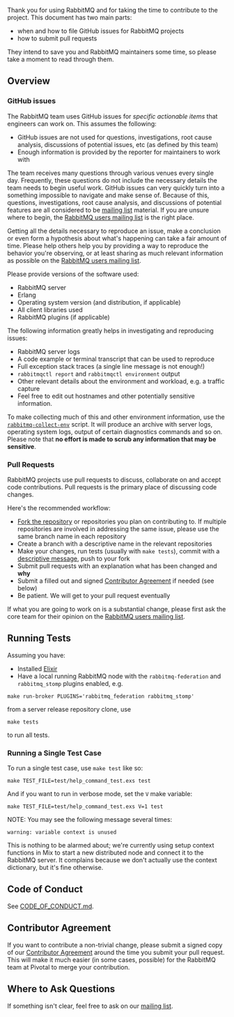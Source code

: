 Thank you for using RabbitMQ and for taking the time to contribute to the project.
This document has two main parts:

 * when and how to file GitHub issues for RabbitMQ projects
 * how to submit pull requests

They intend to save you and RabbitMQ maintainers some time, so please
take a moment to read through them.

## Overview

### GitHub issues

The RabbitMQ team uses GitHub issues for _specific actionable items_ that
engineers can work on. This assumes the following:

* GitHub issues are not used for questions, investigations, root cause
  analysis, discussions of potential issues, etc (as defined by this team)
* Enough information is provided by the reporter for maintainers to work with

The team receives many questions through various venues every single
day. Frequently, these questions do not include the necessary details
the team needs to begin useful work. GitHub issues can very quickly
turn into a something impossible to navigate and make sense
of. Because of this, questions, investigations, root cause analysis,
and discussions of potential features are all considered to be
[mailing list][rmq-users] material. If you are unsure where to begin,
the [RabbitMQ users mailing list][rmq-users] is the right place.

Getting all the details necessary to reproduce an issue, make a
conclusion or even form a hypothesis about what's happening can take a
fair amount of time. Please help others help you by providing a way to
reproduce the behavior you're observing, or at least sharing as much
relevant information as possible on the [RabbitMQ users mailing
list][rmq-users].

Please provide versions of the software used:

 * RabbitMQ server
 * Erlang
 * Operating system version (and distribution, if applicable)
 * All client libraries used
 * RabbitMQ plugins (if applicable)

The following information greatly helps in investigating and reproducing issues:

 * RabbitMQ server logs
 * A code example or terminal transcript that can be used to reproduce
 * Full exception stack traces (a single line message is not enough!)
 * `rabbitmqctl report` and `rabbitmqctl environment` output
 * Other relevant details about the environment and workload, e.g. a traffic capture
 * Feel free to edit out hostnames and other potentially sensitive information.

To make collecting much of this and other environment information, use
the [`rabbitmq-collect-env`][rmq-collect-env] script. It will produce an archive with
server logs, operating system logs, output of certain diagnostics commands and so on.
Please note that **no effort is made to scrub any information that may be sensitive**.

### Pull Requests

RabbitMQ projects use pull requests to discuss, collaborate on and accept code contributions.
Pull requests is the primary place of discussing code changes.

Here's the recommended workflow:

 * [Fork the repository][github-fork] or repositories you plan on contributing to. If multiple
   repositories are involved in addressing the same issue, please use the same branch name
   in each repository
 * Create a branch with a descriptive name in the relevant repositories
 * Make your changes, run tests (usually with `make tests`), commit with a
   [descriptive message][git-commit-msgs], push to your fork
 * Submit pull requests with an explanation what has been changed and **why**
 * Submit a filled out and signed [Contributor Agreement][ca-agreement] if needed (see below)
 * Be patient. We will get to your pull request eventually

If what you are going to work on is a substantial change, please first
ask the core team for their opinion on the [RabbitMQ users mailing list][rmq-users].

## Running Tests

Assuming you have:

* Installed [Elixir](http://elixir-lang.org/install.html)
* Have a local running RabbitMQ node with the `rabbitmq-federation` and `rabbitmq_stomp` plugins enabled, e.g.

```
make run-broker PLUGINS='rabbitmq_federation rabbitmq_stomp'
```

from a server release repository clone, use

```
make tests
```

to run all tests.

### Running a Single Test Case

To run a single test case, use `make test` like so:

```
make TEST_FILE=test/help_command_test.exs test
```

And if you want to run in verbose mode, set the `V` make variable:

```
make TEST_FILE=test/help_command_test.exs V=1 test
```

NOTE: You may see the following message several times:

```
warning: variable context is unused
```

This is nothing to be alarmed about; we're currently using setup context
functions in Mix to start a new distributed node and connect it to the RabbitMQ
server. It complains because we don't actually use the context dictionary, but
it's fine otherwise.

## Code of Conduct

See [CODE_OF_CONDUCT.md](./CODE_OF_CONDUCT.md).

## Contributor Agreement

If you want to contribute a non-trivial change, please submit a signed
copy of our [Contributor Agreement][ca-agreement] around the time you
submit your pull request. This will make it much easier (in some
cases, possible) for the RabbitMQ team at Pivotal to merge your
contribution.

## Where to Ask Questions

If something isn't clear, feel free to ask on our [mailing list][rmq-users].

[rmq-collect-env]: https://github.com/rabbitmq/support-tools/blob/master/scripts/rabbitmq-collect-env
[git-commit-msgs]: https://chris.beams.io/posts/git-commit/
[rmq-users]: https://groups.google.com/forum/#!forum/rabbitmq-users
[ca-agreement]: https://cla.pivotal.io/sign/rabbitmq
[github-fork]: https://help.github.com/articles/fork-a-repo/
